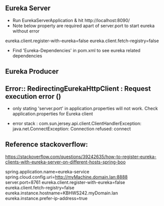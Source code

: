 Eureka Server
---------------------------
- Run EurekaServerApplication & hit http://localhost:8090/
- Note below property are required apart of server.port to start eureka without error

eureka.client.register-with-eureka=false
eureka.client.fetch-registry=false

- Find 'Eureka-Dependencies' in pom.xml to see eureka related dependencies


Eureka Producer 
---------------------------



Error:: RedirectingEurekaHttpClient : Request execution error ()
---------------------------
- only stating 'server.port' in application.properties will not work. Check application.properties for Eureka client  

- error stack : com.sun.jersey.api.client.ClientHandlerException: java.net.ConnectException: Connection refused: connect


Reference stackoverflow:
-----------------------------
https://stackoverflow.com/questions/39242635/how-to-register-eureka-clients-with-eureka-server-on-different-hosts-spring-boo

spring.application.name=eureka-service
spring.cloud.config.uri=http://myMachine.domain.lan:8888
server.port=8761
eureka.client.register-with-eureka=false
eureka.client.fetch-registry=false
eureka.instance.hostname=KBHWS242.myDomain.lan
eureka.instance.prefer-ip-address=true


